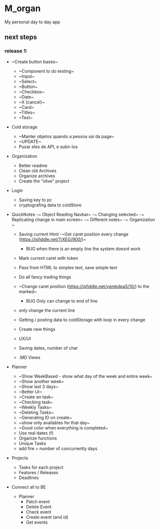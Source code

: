 # M_organ
My personal day to day app

## next steps

### release 1:
- ~Create button bases~
    - ~Component to do testing~
    - ~Input~
    - ~Select~
    - ~Button~
    - ~Checkbox~
    - ~Date~
    - ~X (cancel)~
    - ~Card~
    - ~Titles~
    - ~Text~

- Cold storage
    - ~Manter objetos quando a pessoa sai da page~
    - ~UPDATE~ 
    - Puxar eles de API, e subir-los

- Organization
    - Better readme
    - Clean old Archives
    - Organize archives
    - Create the "olive" project

- Login
    - Saving key to pc
    - cryptografing data to coldStore

- QuickNotes
    -~ Object Reading Navbar~
    -~ Changing selected~
    -~ Replicating change in main screen~
    -~ Different notes~
    -~ Organization ~
    - Saving current Html
    -~Get caret position every change (https://jsfiddle.net/TjXEG/900/)~
        - BUG when there is an empty line the system doesnt work
    - Mark current caret with token
    - Pass from HTML to simples text, save simple text
    - Do all fancy trading things
    - ~Change caret position (https://jsfiddle.net/vgmbdpa5/10/) to the marked~
        - BUG Only can change to end of line
    - only change the current line

    - Getting / posting data to coldStorage with loop in every change
    - Create new things
    
    - UX/UI
    - Saving dates, number of char
    - .MD Views

- Planner
    - ~Show WeekBased - show what day of the week and entire week~
    - ~Show another week~
    - ~Show last 3 days~
    - ~Better UI~
    - ~Create an task~
    - ~Checking task~
    - ~Weekly Tasks~
    - ~Deleting Tasks~
    - ~Generating ID on create~
    - ~show only availables for that day~
    - ~Good color when everything is completed~
    - Use real dates (f)
    - Organize functions
    - Unique Tasks
    - add fire + number of concurrently days

- Projects
    - Tasks for each project
    - Features / Releases
    - Deadlines

- Connect all to BE
    - Planner
        - Patch event
        - Delete Event
        - Check event
        - Create event (and id)
        - Get events

